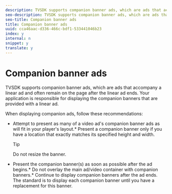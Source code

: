```yaml
---
description: TVSDK supports companion banner ads, which are ads that accompany a linear ad and often remain on the page after the linear ad ends. Your application is responsible for displaying the companion banners that are provided with a linear ad.
seo-description: TVSDK supports companion banner ads, which are ads that accompany a linear ad and often remain on the page after the linear ad ends. Your application is responsible for displaying the companion banners that are provided with a linear ad.
seo-title: Companion banner ads
title: Companion banner ads
uuid: cca46aac-d336-466c-bdf1-533441046b23
index: y
internal: n
snippet: y
translate: y
---
```


# Companion banner ads

TVSDK supports companion banner ads, which are ads that accompany a linear ad and often remain on the page after the linear ad ends. Your application is responsible for displaying the companion banners that are provided with a linear ad.

When displaying companion ads, follow these recommendations: 
* Attempt to present as many of a video ad's companion banner ads as will fit in your player's layout.* Present a companion banner only if you have a location that exactly matches its specified height and width. 
  >[!TIP]
  >
  >Do not resize the banner.

* Present the companion banner(s) as soon as possible after the ad begins.* Do not overlay the main ad/video container with companion banners.* Continue to display companion banners after the ad ends. The standard is to display each companion banner until you have a replacement for this banner. 




